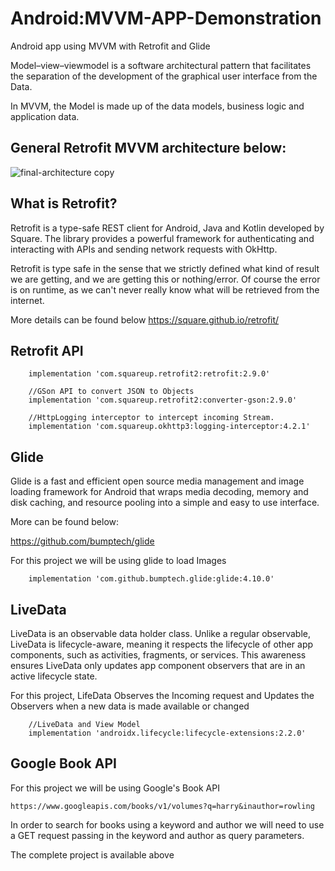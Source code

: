# Android:MVVM-APP-Demonstration
Android app using MVVM with Retrofit and Glide

Model–view–viewmodel is a software architectural pattern that facilitates the separation of the development of the graphical user interface from the Data.  

In MVVM, the Model is made up of the data models, business logic and application data.



## General Retrofit MVVM architecture below:

![final-architecture copy](https://user-images.githubusercontent.com/44032084/155833036-52d960d6-e28f-44df-a81a-dcf275c3e36c.jpg)



## What is Retrofit?

Retrofit is a type-safe REST client for Android, Java and Kotlin developed by Square. The library provides a powerful framework for authenticating and interacting with APIs and sending network requests with OkHttp.

Retrofit is type safe in the sense that we  strictly defined what kind of result we are getting, and we are getting this or nothing/error. Of course the error is on runtime, as we can't never really know what will be retrieved from the internet.

More details can be found below
https://square.github.io/retrofit/


## Retrofit API

```
    implementation 'com.squareup.retrofit2:retrofit:2.9.0'
    
    //GSon API to convert JSON to Objects
    implementation 'com.squareup.retrofit2:converter-gson:2.9.0'
    
    //HttpLogging interceptor to intercept incoming Stream. 
    implementation 'com.squareup.okhttp3:logging-interceptor:4.2.1'
```


## Glide

Glide is a fast and efficient open source media management and image loading framework for Android that wraps media decoding, memory and disk caching, and resource pooling into a simple and easy to use interface.

More can be found below:

https://github.com/bumptech/glide


For this project we will be using glide to load Images

```
    implementation 'com.github.bumptech.glide:glide:4.10.0'
```


## LiveData

LiveData is an observable data holder class. Unlike a regular observable, LiveData is lifecycle-aware, meaning it respects the lifecycle of other app components, such as activities, fragments, or services. This awareness ensures LiveData only updates app component observers that are in an active lifecycle state.

For this project, LifeData Observes the Incoming request and Updates the Observers when a new data is made available or changed

```
    //LiveData and View Model
    implementation 'androidx.lifecycle:lifecycle-extensions:2.2.0'
```

## Google Book API

For this project we will be using Google's Book API
``` 
https://www.googleapis.com/books/v1/volumes?q=harry&inauthor=rowling

```

In order to search for books using a keyword and author we will need to use a GET request passing in the keyword and author as query parameters.


The complete project is available above
